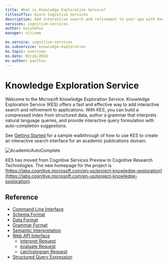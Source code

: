 ```yaml
---
title: What is Knowledge Exploration Service?
titlesuffix: Azure Cognitive Services
description: Add interactive search and refinement to your app with Knowledge Exploration Service (KES).
services: cognitive-services
author: bojunehsu
manager: nitinme

ms.service: cognitive-services
ms.subservice: knowledge-exploration
ms.topic: overview
ms.date: 03/26/2016
ms.author: paulhsu
---
```


# Knowledge Exploration Service

Welcome to the Microsoft Knowledge Exploration Service.  Knowledge Exploration Service (KES) offers a fast and effective way to add interactive search and refinement to applications.  With KES, you can build a compressed index from structured data, author a grammar that interprets natural language queries, and provide interactive query formulation with auto-completion suggestions.

See [Getting Started](GettingStarted.md) for a sample walkthrough of how to use KES to create an interactive search interface for an academic publications domain.

![AcademicAutoComplete](AutoComplete.png)

KES has moved from Cognitive Services Preview to Cognitive Research Technologies. The new homepage for the project is [https://labs.cognitive.microsoft.com/en-us/project-knowledge-exploration](https://labs.cognitive.microsoft.com/en-us/project-knowledge-exploration).

## Reference

* [Command Line Interface](CommandLine.md)
* [Schema Format](SchemaFormat.md)
* [Data Format](DataFormat.md)
* [Grammar Format](GrammarFormat.md)
* [Semantic Interpretation](SemanticInterpretation.md)
* [Web API Interface](WebAPI.md)
  * [interpret Request](interpretMethod.md)
  * [evaluate Request](evaluateMethod.md)
  * [calchistogram Request](calchistogramMethod.md)
* [Structured Query Expression](Expressions.md)

